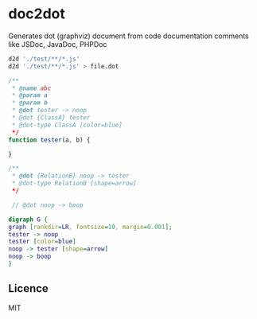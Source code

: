 # doc2dot
Generates dot (graphviz) document from code documentation comments like JSDoc, JavaDoc, PHPDoc

```bash
d2d './test/**/*.js'
d2d './test/**/*.js' > file.dot
```

```javascript
/**
 * @name abc
 * @param a
 * @param b
 * @dot tester -> noop
 * @dot {ClassA} tester
 * @dot-type ClassA [color=blue]
 */
function tester(a, b) {

}

/**
 * @dot {RelationB} noop -> tester 
 * @dot-type RelationB [shape=arrow]
 */

 // @dot noop -> boop
```

```dot
digraph G {
graph [rankdir=LR, fontsize=10, margin=0.001];
tester -> noop
tester [color=blue]
noop -> tester [shape=arrow]
noop -> boop
}
```

## Licence

MIT
